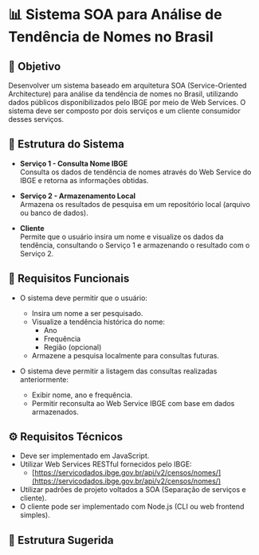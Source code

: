 # 📊 Sistema SOA para Análise de Tendência de Nomes no Brasil

## 🧠 Objetivo

Desenvolver um sistema baseado em arquitetura SOA (Service-Oriented Architecture) para análise da tendência de nomes no Brasil, utilizando dados públicos disponibilizados pelo IBGE por meio de Web Services. O sistema deve ser composto por dois serviços e um cliente consumidor desses serviços.

## 🧩 Estrutura do Sistema

- **Serviço 1 - Consulta Nome IBGE**  
  Consulta os dados de tendência de nomes através do Web Service do IBGE e retorna as informações obtidas.

- **Serviço 2 - Armazenamento Local**  
  Armazena os resultados de pesquisa em um repositório local (arquivo ou banco de dados).

- **Cliente**  
  Permite que o usuário insira um nome e visualize os dados da tendência, consultando o Serviço 1 e armazenando o resultado com o Serviço 2.

## 🔧 Requisitos Funcionais

- O sistema deve permitir que o usuário:
  - Insira um nome a ser pesquisado.
  - Visualize a tendência histórica do nome:
    - Ano
    - Frequência
    - Região (opcional)
  - Armazene a pesquisa localmente para consultas futuras.

- O sistema deve permitir a listagem das consultas realizadas anteriormente:
  - Exibir nome, ano e frequência.
  - Permitir reconsulta ao Web Service IBGE com base em dados armazenados.

## ⚙️ Requisitos Técnicos

- Deve ser implementado em JavaScript.
- Utilizar Web Services RESTful fornecidos pelo IBGE:
  - [https://servicodados.ibge.gov.br/api/v2/censos/nomes/](https://servicodados.ibge.gov.br/api/v2/censos/nomes/)
- Utilizar padrões de projeto voltados a SOA (Separação de serviços e cliente).
- O cliente pode ser implementado com Node.js (CLI ou web frontend simples).

## 📁 Estrutura Sugerida


